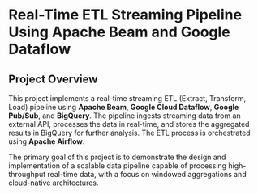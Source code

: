 # Real-Time ETL Streaming Pipeline Using Apache Beam and Google Dataflow

## Project Overview

This project implements a real-time streaming ETL (Extract, Transform, Load) pipeline using **Apache Beam**, **Google Cloud Dataflow**, **Google Pub/Sub**, and **BigQuery**. The pipeline ingests streaming data from an external API, processes the data in real-time, and stores the aggregated results in BigQuery for further analysis. The ETL process is orchestrated using **Apache Airflow**.

The primary goal of this project is to demonstrate the design and implementation of a scalable data pipeline capable of processing high-throughput real-time data, with a focus on windowed aggregations and cloud-native architectures.

